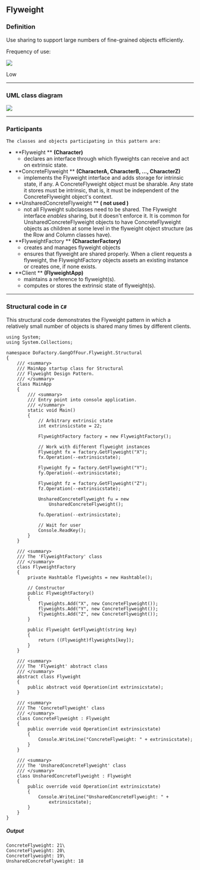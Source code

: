 ## Flyweight

### Definition

Use sharing to support large numbers of fine-grained objects efficiently.

Frequency of use:

![](https://www.dofactory.com/images/patterns/use_low.jpg)

Low

* * *

### UML class diagram

![](https://www.dofactory.com/images/diagrams/net/flyweight.gif)

* * *

### Participants

    The classes and objects participating in this pattern are:

-   **Flyweight **  **(Character)**
    -   declares an interface through which flyweights can receive and act on extrinsic state.
-   **ConcreteFlyweight **  **(CharacterA, CharacterB, ..., CharacterZ)**
    -   implements the Flyweight interface and adds storage for intrinsic state, if any. A ConcreteFlyweight object must be sharable. Any state it stores must be intrinsic, that is, it must be independent of the ConcreteFlyweight object's context.
-   **UnsharedConcreteFlyweight **  **( not used )**
    -   not all Flyweight subclasses need to be shared. The Flyweight interface _enables_ sharing, but it doesn't enforce it. It is common for UnsharedConcreteFlyweight objects to have ConcreteFlyweight objects as children at some level in the flyweight object structure (as the Row and Column classes have).
-   **FlyweightFactory **  **(CharacterFactory)**
    -   creates and manages flyweight objects
    -   ensures that flyweight are shared properly. When a client requests a flyweight, the FlyweightFactory objects assets an existing instance or creates one, if none exists.
-   **Client **  **(FlyweightApp)**
    -   maintains a reference to flyweight(s).
    -   computes or stores the extrinsic state of flyweight(s).

* * *

### Structural code in `C#`

This structural code demonstrates the Flyweight pattern in which a relatively small number of objects is shared many times by different clients.

    using System;
    using System.Collections;

    namespace DoFactory.GangOfFour.Flyweight.Structural
    {
        /// <summary>
        /// MainApp startup class for Structural 
        /// Flyweight Design Pattern.
        /// </summary>
        class MainApp
        {
            /// <summary>
            /// Entry point into console application.
            /// </summary>
            static void Main()
            {
                // Arbitrary extrinsic state
                int extrinsicstate = 22;

                FlyweightFactory factory = new FlyweightFactory();

                // Work with different flyweight instances
                Flyweight fx = factory.GetFlyweight("X");
                fx.Operation(--extrinsicstate);

                Flyweight fy = factory.GetFlyweight("Y");
                fy.Operation(--extrinsicstate);

                Flyweight fz = factory.GetFlyweight("Z");
                fz.Operation(--extrinsicstate);

                UnsharedConcreteFlyweight fu = new
                    UnsharedConcreteFlyweight();

                fu.Operation(--extrinsicstate);

                // Wait for user
                Console.ReadKey();
            }
        }

        /// <summary>
        /// The 'FlyweightFactory' class
        /// </summary>
        class FlyweightFactory
        {
            private Hashtable flyweights = new Hashtable();

            // Constructor
            public FlyweightFactory()
            {
                flyweights.Add("X", new ConcreteFlyweight());
                flyweights.Add("Y", new ConcreteFlyweight());
                flyweights.Add("Z", new ConcreteFlyweight());
            }

            public Flyweight GetFlyweight(string key)
            {
                return ((Flyweight)flyweights[key]);
            }
        }

        /// <summary>
        /// The 'Flyweight' abstract class
        /// </summary>
        abstract class Flyweight
        {
            public abstract void Operation(int extrinsicstate);
        }

        /// <summary>
        /// The 'ConcreteFlyweight' class
        /// </summary>
        class ConcreteFlyweight : Flyweight
        {
            public override void Operation(int extrinsicstate)
            {
                Console.WriteLine("ConcreteFlyweight: " + extrinsicstate);
            }
        }

        /// <summary>
        /// The 'UnsharedConcreteFlyweight' class
        /// </summary>
        class UnsharedConcreteFlyweight : Flyweight
        {
            public override void Operation(int extrinsicstate)
            {
                Console.WriteLine("UnsharedConcreteFlyweight: " +
                    extrinsicstate);
            }
        }
    }

##### Output

    ConcreteFlyweight: 21\
    ConcreteFlyweight: 20\
    ConcreteFlyweight: 19\
    UnsharedConcreteFlyweight: 18
